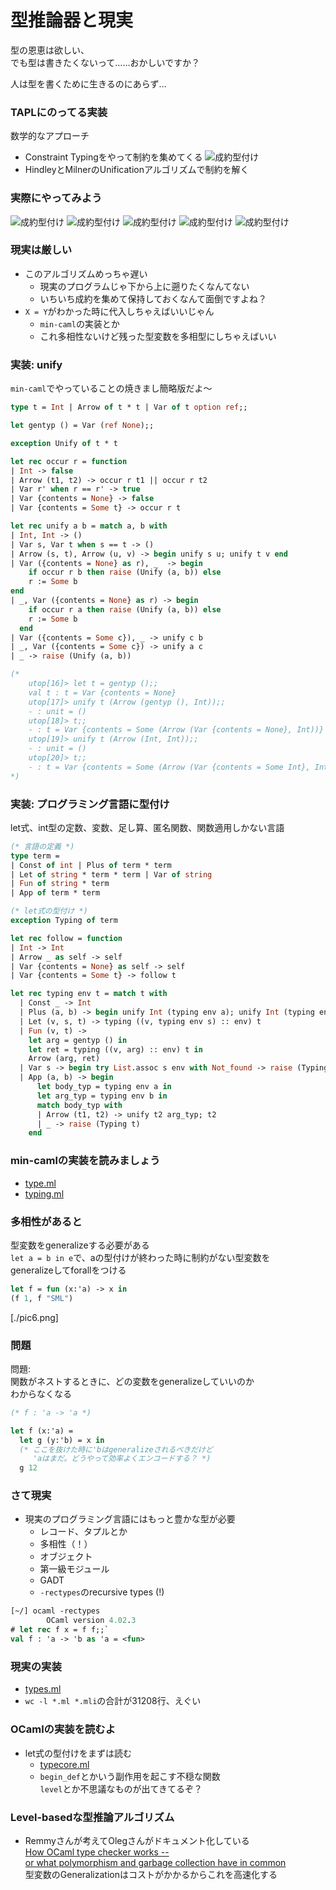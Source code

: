# 型推論器と現実

型の恩恵は欲しい、  
でも型は書きたくないって……おかしいですか？

人は型を書くために生きるのにあらず…

### TAPLにのってる実装

数学的なアプローチ

- Constraint Typingをやって制約を集めてくる
  ![成約型付け](./const_typing.jpg)
- HindleyとMilnerのUnificationアルゴリズムで制約を解く

### 実際にやってみよう

![成約型付け](./pic1.png)
![成約型付け](./pic2.png)
![成約型付け](./pic3.png)
![成約型付け](./pic4.png)
![成約型付け](./pic5.png)

### 現実は厳しい

- このアルゴリズムめっちゃ遅い  
  - 現実のプログラムじゃ下から上に遡りたくなんてない
  - いちいち成約を集めて保持しておくなんて面倒ですよね？
- `X = Y`がわかった時に代入しちゃえばいいじゃん  
  - `min-caml`の実装とか
  - これ多相性ないけど残った型変数を多相型にしちゃえばいい

### 実装: unify

`min-caml`でやっていることの焼きまし簡略版だよ〜

``` ocaml
type t = Int | Arrow of t * t | Var of t option ref;;

let gentyp () = Var (ref None);;

exception Unify of t * t

let rec occur r = function
| Int -> false
| Arrow (t1, t2) -> occur r t1 || occur r t2
| Var r' when r == r' -> true
| Var {contents = None} -> false
| Var {contents = Some t} -> occur r t

let rec unify a b = match a, b with
| Int, Int -> ()
| Var s, Var t when s == t -> ()
| Arrow (s, t), Arrow (u, v) -> begin unify s u; unify t v end
| Var ({contents = None} as r), _  -> begin
    if occur r b then raise (Unify (a, b)) else
    r := Some b
end
| _, Var ({contents = None} as r) -> begin
    if occur r a then raise (Unify (a, b)) else
    r := Some b
  end
| Var ({contents = Some c}), _ -> unify c b
| _, Var ({contents = Some c}) -> unify a c
| _ -> raise (Unify (a, b))

(*
    utop[16]> let t = gentyp ();;
    val t : t = Var {contents = None}
    utop[17]> unify t (Arrow (gentyp (), Int));;
    - : unit = ()
    utop[18]> t;;
    - : t = Var {contents = Some (Arrow (Var {contents = None}, Int))}
    utop[19]> unify t (Arrow (Int, Int));;
    - : unit = ()
    utop[20]> t;;
    - : t = Var {contents = Some (Arrow (Var {contents = Some Int}, Int))}
*)
```

### 実装: プログラミング言語に型付け

let式、int型の定数、変数、足し算、匿名関数、関数適用しかない言語

``` ocaml
(* 言語の定義 *)
type term =
| Const of int | Plus of term * term
| Let of string * term * term | Var of string
| Fun of string * term
| App of term * term

(* let式の型付け *)
exception Typing of term

let rec follow = function
| Int -> Int
| Arrow _ as self -> self
| Var {contents = None} as self -> self
| Var {contents = Some t} -> follow t

let rec typing env t = match t with
  | Const _ -> Int
  | Plus (a, b) -> begin unify Int (typing env a); unify Int (typing env b); Int end
  | Let (v, s, t) -> typing ((v, typing env s) :: env) t
  | Fun (v, t) ->
    let arg = gentyp () in
    let ret = typing ((v, arg) :: env) t in
    Arrow (arg, ret)
  | Var s -> begin try List.assoc s env with Not_found -> raise (Typing t) end
  | App (a, b) -> begin
      let body_typ = typing env a in
      let arg_typ = typing env b in
      match body_typ with
      | Arrow (t1, t2) -> unify t2 arg_typ; t2
      | _ -> raise (Typing t)
    end

```

### min-camlの実装を読みましょう

- [type.ml](https://github.com/esumii/min-caml/blob/master/type.ml)
- [typing.ml](https://github.com/esumii/min-caml/blob/master/typing.ml)

### 多相性があると

型変数をgeneralizeする必要がある  
`let a = b in e`で、aの型付けが終わった時に制約がない型変数を  
generalizeしてforallをつける

``` ocaml
let f = fun (x:'a) -> x in
(f 1, f "SML")

```
[./pic6.png]


### 問題

問題:  
関数がネストするときに、どの変数をgeneralizeしていいのか  
わからなくなる

``` ocaml
(* f : 'a -> 'a *)

let f (x:'a) = 
  let g (y:'b) = x in
  (* ここを抜けた時に'bはgeneralizeされるべきだけど
     'aはまだ。どうやって効率よくエンコードする？ *)
  g 12
```

### さて現実

- 現実のプログラミング言語にはもっと豊かな型が必要
  - レコード、タプルとか
  - 多相性（！）
  - オブジェクト
  - 第一級モジュール
  - GADT
  - `-rectypes`のrecursive types (!)

``` ocaml
[~/] ocaml -rectypes
        OCaml version 4.02.3
# let rec f x = f f;;`
val f : 'a -> 'b as 'a = <fun>
```

### 現実の実装

- [types.ml](http://github.com/ocaml/ocaml/blob/typing/types.mli)
- `wc -l *.ml *.mli`の合計が31208行、えぐい

### OCamlの実装を読むよ

- let式の型付けをまずは読む  
  - [typecore.ml](http://github.com/ocaml/ocaml/blob/typing/typecore.ml)
  - `begin_def`とかいう副作用を起こす不穏な関数  
    `level`とか不思議なものが出てきてるぞ？

### Level-basedな型推論アルゴリズム
  - Remmyさんが考えてOlegさんがドキュメント化している  
  [How OCaml type checker works --  
   or what polymorphism and garbage collection have in common](http://okmij.org/ftp/ML/generalization.html)  
    型変数のGeneralizationはコストがかかるからこれを高速化する  
  




